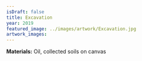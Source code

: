 ```yaml
---
isDraft: false
title: Excavation
year: 2019
featured_image: ../images/artwork/Excavation.jpg
artwork_images: 
---
```


**Materials:** Oil, collected soils on canvas